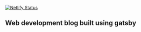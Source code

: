 [![Netlify Status](https://api.netlify.com/api/v1/badges/a0c9b89b-fd9f-463a-a877-c29f4f777af1/deploy-status)](https://app.netlify.com/sites/markdown-gatsby-blog/deploys)

## Web development blog built using gatsby